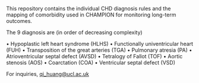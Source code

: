 This repository contains the individual CHD diagnosis rules and the mapping of comorbidity used in CHAMPION for monitoring long-term outcomes.

The 9 diagnosis are (in order of decreasing complexity)

•	Hypoplastic left heart syndrome (HLHS) 
•	Functionally univentricular heart (FUH)
•	Transposition of the great arteries (TGA)
•	Pulmonary atresia (PA)
•	Atrioventricular septal defect (AVSD)
•	Tetralogy of Fallot (TOF)
•	Aortic stenosis (AOS)
•	Coarctation (COA)
•	Ventricular septal defect (VSD)

For inquiries, qi_huang@ucl.ac.uk
